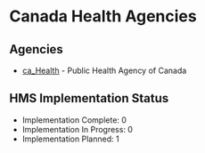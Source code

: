 # Canada Health Agencies

## Agencies

- [ca_Health](ca_Health/index.md) - Public Health Agency of Canada

## HMS Implementation Status

- Implementation Complete: 0
- Implementation In Progress: 0
- Implementation Planned: 1
